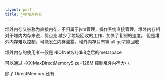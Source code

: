 ```yaml
---
layout: post
title: jvm堆外内存
---
```



堆外内存又被称为直接内存，不归属于jvm管理，操作系统直接管理。堆外内存相对于堆内内存来说，优点是 减少了垃圾回收的工作，加快了复制的速度。
但是堆外内存难以控制，可能发生内存泄露。堆外内存只有等full gc才能回收

堆外内存的使用者一般是 NIO(Netty) jdk8之后的metaspace 

可以通过 -XX:MaxDirectMemorySize=128M 控制堆外内存大小.

除了 DirectMemory 还有 